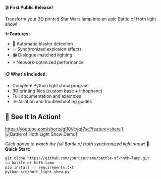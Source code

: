 🎬 **First Public Release!**

Transform your 3D printed Star Wars lamp into an epic Battle of Hoth light show!

**✨ Features:**
- 🔫 Automatic blaster detection
- 💥 Synchronized explosion effects  
- 📻 Dialogue-matched lighting
- ⚡ Network-optimized performance

**📋 What's Included:**
- Complete Python light show program
- 3D printing files (custom base + lithophane)
- Full documentation and examples
- Installation and troubleshooting guides
## 🌟 See It In Action!
https://youtube.com/shorts/gR0Vcvqf7xc?feature=share
[![Battle of Hoth Light Show Demo]([https://img.youtube.com/vi/YOUR_VIDEO_ID/maxresdefault.jpg](https://youtube.com/shorts/gR0Vcvqf7xc?feature=share))]

*Click above to watch the full Battle of Hoth synchronized light show!*
**🚀 Quick Start:**
```bash
git clone https://github.com/yourusername/battle-of-hoth-lamp.git
cd battle-of-hoth-lamp
pip install -r requirements.txt
python src/hoth_light_show.py



